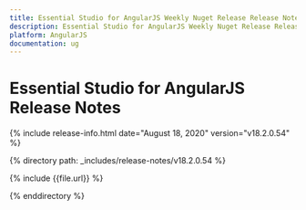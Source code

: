 ```yaml
---
title: Essential Studio for AngularJS Weekly Nuget Release Release Notes  
description: Essential Studio for AngularJS Weekly Nuget Release Release Notes  
platform: AngularJS
documentation: ug
---
```


# Essential Studio for AngularJS  Release Notes  

{% include release-info.html date="August 18, 2020"  version="v18.2.0.54" %} 


{% directory path: _includes/release-notes/v18.2.0.54 %}

{% include {{file.url}} %}

{% enddirectory %}